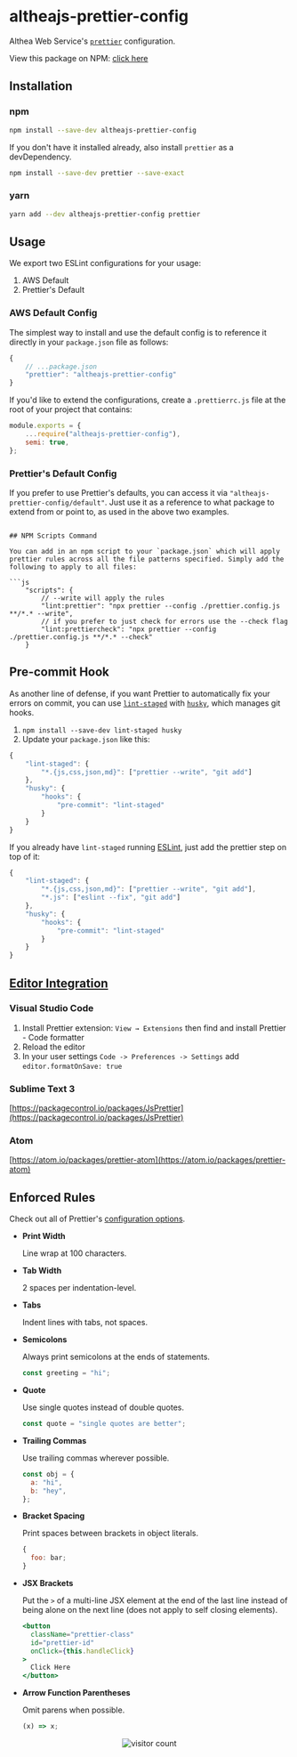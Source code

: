 # altheajs-prettier-config

Althea Web Service's [`prettier`](https://prettier.io) configuration.

View this package on NPM: [click here](https://www.npmjs.com/package/altheajs-prettier-config)

## Installation

### npm

```sh
npm install --save-dev altheajs-prettier-config
```

If you don't have it installed already, also install `prettier` as a devDependency.

```sh
npm install --save-dev prettier --save-exact
```

### yarn

```sh
yarn add --dev altheajs-prettier-config prettier
```

## Usage

We export two ESLint configurations for your usage:

1. AWS Default
2. Prettier's Default

### AWS Default Config

The simplest way to install and use the default config is to reference it directly in your `package.json` file as follows:

```js
{
	// ...package.json
	"prettier": "altheajs-prettier-config"
}
```

If you'd like to extend the configurations, create a `.prettierrc.js` file at the root of your project that contains:

```js
module.exports = {
	...require("altheajs-prettier-config"),
	semi: true,
};
```

### Prettier's Default Config

If you prefer to use Prettier's defaults, you can access it via `"altheajs-prettier-config/default"`. Just use it as a reference to what package to extend from or point to, as used in the above two examples.

````

## NPM Scripts Command

You can add in an npm script to your `package.json` which will apply prettier rules across all the file patterns specified. Simply add the following to apply to all files:

```js
	"scripts": {
		// --write will apply the rules
		"lint:prettier": "npx prettier --config ./prettier.config.js **/*.* --write",
		// if you prefer to just check for errors use the --check flag
		"lint:prettiercheck": "npx prettier --config ./prettier.config.js **/*.* --check"
	}
````

## Pre-commit Hook

As another line of defense, if you want Prettier to automatically fix your errors on commit, you can use [`lint-staged`](https://github.com/okonet/lint-staged) with [`husky`](https://github.com/typicode/husky), which manages git hooks.

1. `npm install --save-dev lint-staged husky`
2. Update your `package.json` like this:

```js
{
	"lint-staged": {
		"*.{js,css,json,md}": ["prettier --write", "git add"]
	},
	"husky": {
		"hooks": {
			"pre-commit": "lint-staged"
		}
	}
}
```

If you already have `lint-staged` running [ESLint](https://github.com/eslint/eslint), just add the prettier step on top of it:

```js
{
	"lint-staged": {
		"*.{js,css,json,md}": ["prettier --write", "git add"],
		"*.js": ["eslint --fix", "git add"]
	},
	"husky": {
		"hooks": {
			"pre-commit": "lint-staged"
		}
	}
}
```

## [Editor Integration](https://prettier.io/docs/en/editors.html)

### Visual Studio Code

1. Install Prettier extension: `View → Extensions` then find and install Prettier - Code formatter
2. Reload the editor
3. In your user settings `Code -> Preferences -> Settings` add `editor.formatOnSave: true`

### Sublime Text 3

[https://packagecontrol.io/packages/JsPrettier](https://packagecontrol.io/packages/JsPrettier)

### Atom

[https://atom.io/packages/prettier-atom](https://atom.io/packages/prettier-atom)

## Enforced Rules

Check out all of Prettier's [configuration options](https://prettier.io/docs/en/options.html).

- **Print Width**

  Line wrap at 100 characters.

- **Tab Width**

  2 spaces per indentation-level.

- **Tabs**

  Indent lines with tabs, not spaces.

- **Semicolons**

  Always print semicolons at the ends of statements.

  ```js
  const greeting = "hi";
  ```

- **Quote**

  Use single quotes instead of double quotes.

  ```js
  const quote = "single quotes are better";
  ```

- **Trailing Commas**

  Use trailing commas wherever possible.

  ```js
  const obj = {
  	a: "hi",
  	b: "hey",
  };
  ```

- **Bracket Spacing**

  Print spaces between brackets in object literals.

  ```js
  {
  	foo: bar;
  }
  ```

- **JSX Brackets**

  Put the `>` of a multi-line JSX element at the end of the last line instead of being alone on the next line (does not apply to self closing elements).

  ```jsx
  <button
  	className="prettier-class"
  	id="prettier-id"
  	onClick={this.handleClick}
  >
  	Click Here
  </button>
  ```

- **Arrow Function Parentheses**

  Omit parens when possible.

  ```js
  (x) => x;
  ```
<p align="center">
 <img src="https://visitor-badge.glitch.me/badge?page_id=drewcook.prettier-config" alt="visitor count"/>
</p>
